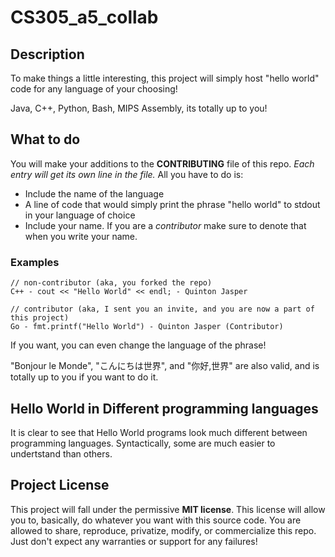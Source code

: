 # CS305_a5_collab

## Description
To make things a little interesting, this project will simply host "hello world" code for any language of your choosing!

Java, C++, Python, Bash, MIPS Assembly, its totally up to you!

## What to do
You will make your additions to the __CONTRIBUTING__ file of this repo. _Each entry will get its own line in the file._ All you have to do is:

- Include the name of the language
- A line of code that would simply print the phrase "hello world" to stdout in your language of choice
- Include your name. If you are a _contributor_ make sure to denote that when you write your name.

### Examples
```
// non-contributor (aka, you forked the repo)
C++ - cout << "Hello World" << endl; - Quinton Jasper
```

```
// contributor (aka, I sent you an invite, and you are now a part of this project)
Go - fmt.printf("Hello World") - Quinton Jasper (Contributor) 
```

If you want, you can even change the language of the phrase!

"Bonjour le Monde", "こんにちは世界", and "你好,世界" are also valid, and is totally up to you if you want to do it.

## Hello World in Different programming languages
It is clear to see that Hello World programs look much different between programming languages. Syntactically, some are much easier to undertstand than others.

## Project License
This project will fall under the permissive **MIT license**. This license will allow you to, basically, do whatever you want with this source code. You are allowed to share, reproduce, privatize, modify, or commercialize this repo. Just don't expect any warranties or support for any failures!
